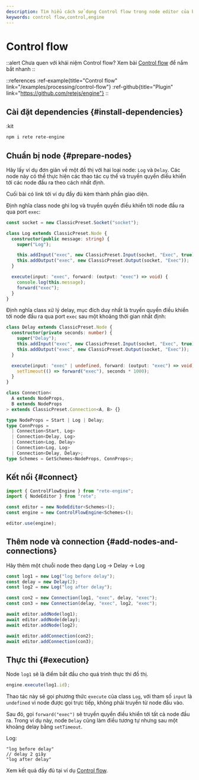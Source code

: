 ```yaml
---
description: Tìm hiểu cách sử dụng Control flow trong node editor của bạn với hướng dẫn này. Làm theo từng bước để chuẩn bị node, và hiểu cách engine quản lý luồng điều khiển
keywords: control flow,control,engine
---
```


# Control flow

::alert
Chưa quen với khái niệm Control flow? Xem bài [Control flow](/docs/concepts/engine#control-flow) để nắm bắt nhanh
::

::references
:ref-example{title="Control flow" link="/examples/processing/control-flow"}
:ref-github{title="Plugin" link="https://github.com/retejs/engine"}
::

## Cài đặt dependencies {#install-dependencies}

:kit

```bash
npm i rete rete-engine
```

## Chuẩn bị node {#prepare-nodes}

Hãy lấy ví dụ đơn giản về một đồ thị với hai loại node: `Log` và `Delay`. Các node này có thể thực hiện các thao tác cụ thể và truyền quyền điều khiển tới các node đầu ra theo cách nhất định.

Cuối bài có link tới ví dụ đầy đủ kèm thành phần giao diện.

Định nghĩa class node ghi log và truyền quyền điều khiển tới node đầu ra qua port `exec`:

```ts
const socket = new ClassicPreset.Socket("socket");

class Log extends ClassicPreset.Node {
  constructor(public message: string) {
    super("Log");

    this.addInput("exec", new ClassicPreset.Input(socket, "Exec", true));
    this.addOutput("exec", new ClassicPreset.Output(socket, "Exec"));
  }

  execute(input: "exec", forward: (output: "exec") => void) {
    console.log(this.message);
    forward("exec");
  }
}
```

Định nghĩa class xử lý delay, mục đích duy nhất là truyền quyền điều khiển tới node đầu ra qua port `exec` sau một khoảng thời gian nhất định:

```ts
class Delay extends ClassicPreset.Node {
  constructor(private seconds: number) {
    super("Delay");
    this.addInput("exec", new ClassicPreset.Input(socket, "Exec", true));
    this.addOutput("exec", new ClassicPreset.Output(socket, "Exec"));
  }

  execute(input: "exec" | undefined, forward: (output: "exec") => void) {
    setTimeout(() => forward("exec"), seconds * 1000);
  }
}

class Connection<
  A extends NodeProps,
  B extends NodeProps
> extends ClassicPreset.Connection<A, B> {}

type NodeProps = Start | Log | Delay;
type ConnProps =
  | Connection<Start, Log>
  | Connection<Delay, Log>
  | Connection<Log, Delay>
  | Connection<Log, Log>
  | Connection<Delay, Delay>;
type Schemes = GetSchemes<NodeProps, ConnProps>;
```

## Kết nối {#connect}

```ts
import { ControlFlowEngine } from "rete-engine";
import { NodeEditor } from "rete";

const editor = new NodeEditor<Schemes>();
const engine = new ControlFlowEngine<Schemes>();

editor.use(engine);
```

## Thêm node và connection {#add-nodes-and-connections}

Hãy thêm một chuỗi node theo dạng Log -> Delay -> Log

```ts
const log1 = new Log("log before delay");
const delay = new Delay(2);
const log2 = new Log("log after delay");

const con2 = new Connection(log1, "exec", delay, "exec");
const con3 = new Connection(delay, "exec", log2, "exec");

await editor.addNode(log1);
await editor.addNode(delay);
await editor.addNode(log2);

await editor.addConnection(con2);
await editor.addConnection(con3);
```

## Thực thi {#execution}

Node `log1` sẽ là điểm bắt đầu cho quá trình thực thi đồ thị.

```ts
engine.execute(log1.id);
```

Thao tác này sẽ gọi phương thức `execute` của class `Log`, với tham số `input` là `undefined` vì node được gọi trực tiếp, không phải truyền từ node đầu vào.

Sau đó, gọi `forward("exec")` sẽ truyền quyền điều khiển tới tất cả node đầu ra. Trong ví dụ này, node `Delay` cũng làm điều tương tự nhưng sau một khoảng delay bằng `setTimeout`.

Log:

```log
"log before delay"
// delay 2 giây
"log after delay"
```

Xem kết quả đầy đủ tại ví dụ [Control flow](/examples/processing/control-flow).

